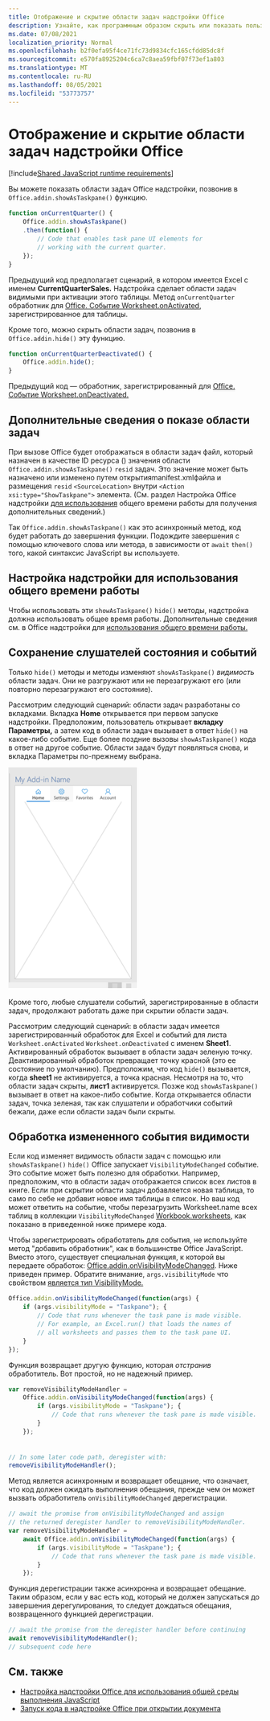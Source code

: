 ```yaml
---
title: Отображение и скрытие области задач надстройки Office
description: Узнайте, как программным образом скрыть или показать пользовательский интерфейс надстройки во время ее непрерывного работы.
ms.date: 07/08/2021
localization_priority: Normal
ms.openlocfilehash: b2f0efa95f4ce71fc73d9834cfc165cfdd85dc8f
ms.sourcegitcommit: e570fa8925204c6ca7c8aea59fbf07f73ef1a803
ms.translationtype: MT
ms.contentlocale: ru-RU
ms.lasthandoff: 08/05/2021
ms.locfileid: "53773757"
---
```

# <a name="show-or-hide-the-task-pane-of-your-office-add-in"></a>Отображение и скрытие области задач надстройки Office

[!include[Shared JavaScript runtime requirements](../includes/shared-runtime-requirements-note.md)]

Вы можете показать области задач Office надстройки, позвонив в `Office.addin.showAsTaskpane()` функцию.

```javascript
function onCurrentQuarter() {
    Office.addin.showAsTaskpane()
    .then(function() {
        // Code that enables task pane UI elements for
        // working with the current quarter.
    });
}
```

Предыдущий код предполагает сценарий, в котором имеется Excel с именем **CurrentQuarterSales.** Надстройка сделает области задач видимыми при активации этого таблицы. Метод `onCurrentQuarter` обработник для [Office. Событие Worksheet.onActivated,](/javascript/api/excel/excel.worksheet?view=excel-js-preview&preserve-view=true#onActivated) зарегистрированное для таблицы.

Кроме того, можно скрыть области задач, позвонив в `Office.addin.hide()` эту функцию.

```javascript
function onCurrentQuarterDeactivated() {
    Office.addin.hide();
}
```

Предыдущий код — обработник, зарегистрированный для [Office. Событие Worksheet.onDeactivated.](/javascript/api/excel/excel.worksheet?view=excel-js-preview&preserve-view=true#onDeactivated)

## <a name="additional-details-on-showing-the-task-pane"></a>Дополнительные сведения о показе области задач

При вызове Office будет отображаться в области задач файл, который назначен в качестве ID ресурса () значения области `Office.addin.showAsTaskpane()` `resid` задач. Это значение может быть назначено или изменено путем открытияmanifest.xmlфайла и размещения `resid`  `<SourceLocation>` внутри `<Action xsi:type="ShowTaskpane">` элемента.
(См. раздел Настройка Office надстройки [для использования](configure-your-add-in-to-use-a-shared-runtime.md) общего времени работы для получения дополнительных сведений.)

Так `Office.addin.showAsTaskpane()` как это асинхронный метод, код будет работать до завершения функции. Подождите завершения с помощью ключевого слова или метода, в зависимости от `await` `then()` того, какой синтаксис JavaScript вы используете.

## <a name="configure-your-add-in-to-use-the-shared-runtime"></a>Настройка надстройки для использования общего времени работы

Чтобы использовать эти `showAsTaskpane()` `hide()` методы, надстройка должна использовать общее время работы. Дополнительные сведения см. в Office надстройки для [использования общего времени работы.](configure-your-add-in-to-use-a-shared-runtime.md)

## <a name="preservation-of-state-and-event-listeners"></a>Сохранение слушателей состояния и событий

Только `hide()` методы и методы изменяют `showAsTaskpane()` *видимость* области задач. Они не разгружают или не перезагружают его (или повторно перезагружают его состояние).

Рассмотрим следующий сценарий: области задач разработаны со вкладками. Вкладка **Home** открывается при первом запуске надстройки. Предположим, пользователь открывает **вкладку Параметры,** а затем код в области задач вызывает в ответ `hide()` на какое-либо событие. Еще более поздние вызовы `showAsTaskpane()` кода в ответ на другое событие. Области задач будут появляться снова,  и вкладка Параметры по-прежнему выбрана.

![Снимок экрана области задач с четырьмя вкладками с метками Home, Параметры, Избранное и Учетные записи.](../images/TaskpaneWithTabs.png)

Кроме того, любые слушатели событий, зарегистрированные в области задач, продолжают работать даже при скрытии области задач.

Рассмотрим следующий сценарий: в области задач имеется зарегистрированный обработок для Excel и событий для листа `Worksheet.onActivated` `Worksheet.onDeactivated` с именем **Sheet1**. Активированный обработок вызывает в области задач зеленую точку. Деактивированный обработок превращает точку красной (это ее состояние по умолчанию). Предположим, что код `hide()` вызывается, когда **sheet1** не активируется, а точка красная. Несмотря на то, что области задач скрыты, **лист1** активируется. Позже код `showAsTaskpane()` вызывает в ответ на какое-либо событие. Когда открывается области задач, точка зеленая, так как слушатели и обработчики событий бежали, даже если области задач были скрыты.

## <a name="handle-the-visibility-changed-event"></a>Обработка измененного события видимости

Если код изменяет видимость области задач с помощью или `showAsTaskpane()` `hide()` Office запускает `VisibilityModeChanged` событие. Это событие может быть полезно для обработки. Например, предположим, что в области задач отображается список всех листов в книге. Если при скрытии области задач добавляется новая таблица, то само по себе не добавит новое имя таблицы в список. Но ваш код может ответить на событие, чтобы перезагрузить Worksheet.name всех таблиц в коллекции `VisibilityModeChanged` [Workbook.worksheets,](/javascript/api/excel/excel.workbook#worksheets) как показано в приведенной ниже примере кода. [](/javascript/api/excel/excel.worksheet#name)

Чтобы зарегистрировать обработатель для события, не используйте метод "добавить обработник", как в большинстве Office JavaScript. Вместо этого, существует специальная функция, к которой вы передаете обработок: [Office.addin.onVisibilityModeChanged](/javascript/api/office/office.addin#onVisibilityModeChanged_listener_). Ниже приведен пример. Обратите внимание, `args.visibilityMode` что свойством [является тип VisibilityMode.](/javascript/api/office/office.visibilitymode)

```javascript
Office.addin.onVisibilityModeChanged(function(args) {
    if (args.visibilityMode = "Taskpane"); {
        // Code that runs whenever the task pane is made visible.
        // For example, an Excel.run() that loads the names of
        // all worksheets and passes them to the task pane UI.
    }
});
```

Функция возвращает другую функцию, которая *отстранив* обработитель. Вот простой, но не надежный пример.

```javascript
var removeVisibilityModeHandler =
    Office.addin.onVisibilityModeChanged(function(args) {
        if (args.visibilityMode = "Taskpane"); {
            // Code that runs whenever the task pane is made visible.
        }
    });


// In some later code path, deregister with:
removeVisibilityModeHandler();
```

Метод является асинхронным и возвращает обещание, что означает, что код должен ожидать выполнения обещания, прежде чем он может вызвать обработитель `onVisibilityModeChanged` дерегистрации. 

```javascript
// await the promise from onVisibilityModeChanged and assign
// the returned deregister handler to removeVisibilityModeHandler.
var removeVisibilityModeHandler =
    await Office.addin.onVisibilityModeChanged(function(args) {
        if (args.visibilityMode = "Taskpane"); {
            // Code that runs whenever the task pane is made visible.
        }
    });
```

Функция дерегистрации также асинхронна и возвращает обещание. Таким образом, если у вас есть код, который не должен запускаться до завершения дерегулирования, то следует дождаться обещания, возвращенного функцией дерегистрации.

```javascript
// await the promise from the deregister handler before continuing
await removeVisibilityModeHandler();
// subsequent code here
```

## <a name="see-also"></a>См. также

- [Настройка надстройки Office для использования общей среды выполнения JavaScript](configure-your-add-in-to-use-a-shared-runtime.md)
- [Запуск кода в надстройке Office при открытии документа](run-code-on-document-open.md)
